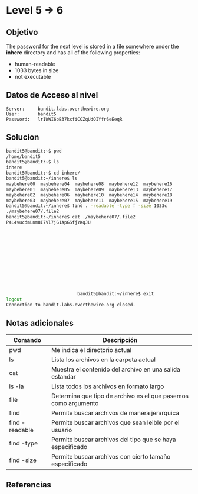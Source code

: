 # Level 5 -> 6

## Objetivo
The password for the next level is stored in a file somewhere under the **inhere** directory and has all of the following properties:

- human-readable
- 1033 bytes in size
- not executable
## Datos de Acceso al nivel
```
Server:     bandit.labs.overthewire.org
User:       bandit5
Password:   lrIWWI6bB37kxfiCQZqUdOIYfr6eEeqR
```

## Solucion
```bash
bandit5@bandit:~$ pwd  
/home/bandit5  
bandit5@bandit:~$ ls  
inhere  
bandit5@bandit:~$ cd inhere/  
bandit5@bandit:~/inhere$ ls  
maybehere00  maybehere04  maybehere08  maybehere12  maybehere16  
maybehere01  maybehere05  maybehere09  maybehere13  maybehere17  
maybehere02  maybehere06  maybehere10  maybehere14  maybehere18  
maybehere03  maybehere07  maybehere11  maybehere15  maybehere19  
bandit5@bandit:~/inhere$ find . -readable -type f -size 1033c  
./maybehere07/.file2  
bandit5@bandit:~/inhere$ cat ./maybehere07/.file2  
P4L4vucdmLnm8I7Vl7jG1ApGSfjYKqJU  
                                                                                  
                                                                                  
                                                                                  
                                                                                  
                                                                                  
                                                                                  
                                                                                  
                                                                                  
                                                                                  
                                                                                  
                                                                                  
                                                                                  
                           bandit5@bandit:~/inhere$ exit  
logout  
Connection to bandit.labs.overthewire.org closed.
```

## Notas adicionales
| Comando | Descripción  |
|---------|-----------------------------------------|
| pwd     | Me indica el directorio actual          |         
| ls      | Lista los archivos en la carpeta actual |
|cat      |Muestra el contenido del archivo en una salida estandar|
|ls -la|Lista todos los archivos en formato largo|
|file| Determina que tipo de archivo es el que pasemos como argumento|
|find| Permite buscar archivos de manera jerarquica|
|find -readable| Permite buscar archivos que sean leible por el usuario|
|find -type| Permite buscar archivos del tipo que se haya especificado|
|find -size| Permite buscar archivos con cierto tamaño especificado|

## Referencias
